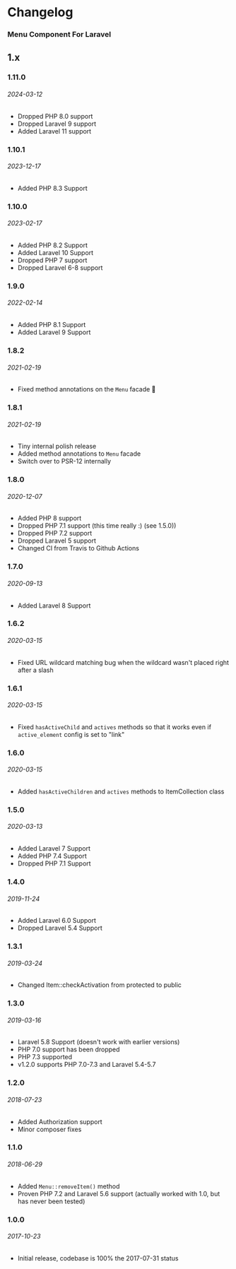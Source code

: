# Changelog

### Menu Component For Laravel

## 1.x

### 1.11.0
###### 2024-03-12

- Dropped PHP 8.0 support
- Dropped Laravel 9 support
- Added Laravel 11 support

### 1.10.1
###### 2023-12-17

- Added PHP 8.3 Support

### 1.10.0
###### 2023-02-17

- Added PHP 8.2 Support
- Added Laravel 10 Support
- Dropped PHP 7 support
- Dropped Laravel 6-8 support

### 1.9.0
###### 2022-02-14

- Added PHP 8.1 Support
- Added Laravel 9 Support

### 1.8.2
###### 2021-02-19

- Fixed method annotations on the `Menu` facade 🤦

### 1.8.1
###### 2021-02-19

- Tiny internal polish release
- Added method annotations to `Menu` facade
- Switch over to PSR-12 internally

### 1.8.0
###### 2020-12-07

- Added PHP 8 support
- Dropped PHP 7.1 support (this time really :) (see 1.5.0))
- Dropped PHP 7.2 support
- Dropped Laravel 5 support
- Changed CI from Travis to Github Actions

### 1.7.0
###### 2020-09-13

- Added Laravel 8 Support

### 1.6.2
###### 2020-03-15

- Fixed URL wildcard matching bug when the wildcard wasn't placed right after a slash

### 1.6.1
###### 2020-03-15

- Fixed `hasActiveChild` and `actives` methods so that it works even if `active_element` config is set to "link"

### 1.6.0
###### 2020-03-15

- Added `hasActiveChildren` and `actives` methods to ItemCollection class

### 1.5.0
###### 2020-03-13

- Added Laravel 7 Support
- Added PHP 7.4 Support
- Dropped PHP 7.1 Support

### 1.4.0
###### 2019-11-24

- Added Laravel 6.0 Support
- Dropped Laravel 5.4 Support

### 1.3.1
###### 2019-03-24

- Changed Item::checkActivation from protected to public

### 1.3.0
###### 2019-03-16

- Laravel 5.8 Support (doesn't work with earlier versions)
- PHP 7.0 support has been dropped
- PHP 7.3 supported
- v1.2.0 supports PHP 7.0-7.3 and Laravel 5.4-5.7

### 1.2.0
###### 2018-07-23

- Added Authorization support
- Minor composer fixes

### 1.1.0
###### 2018-06-29

- Added `Menu::removeItem()` method
- Proven PHP 7.2 and Laravel 5.6 support (actually worked with 1.0, but has never been tested)

### 1.0.0
###### 2017-10-23

- Initial release, codebase is 100% the 2017-07-31 status

